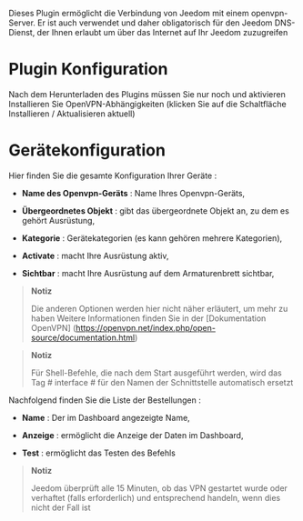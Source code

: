 Dieses Plugin ermöglicht die Verbindung von Jeedom mit einem openvpn-Server. Er ist auch
verwendet und daher obligatorisch für den Jeedom DNS-Dienst, der Ihnen erlaubt
um über das Internet auf Ihr Jeedom zuzugreifen

Plugin Konfiguration 
=======================

Nach dem Herunterladen des Plugins müssen Sie nur noch und aktivieren
Installieren Sie OpenVPN-Abhängigkeiten (klicken Sie auf die Schaltfläche Installieren / Aktualisieren
aktuell)

Gerätekonfiguration 
=============================

Hier finden Sie die gesamte Konfiguration Ihrer Geräte :

-   **Name des Openvpn-Geräts** : Name Ihres Openvpn-Geräts,

-   **Übergeordnetes Objekt** : gibt das übergeordnete Objekt an, zu dem es gehört
    Ausrüstung,

-   **Kategorie** : Gerätekategorien (es kann gehören
    mehrere Kategorien),

-   **Activate** : macht Ihre Ausrüstung aktiv,

-   **Sichtbar** : macht Ihre Ausrüstung auf dem Armaturenbrett sichtbar,

> **Notiz**
>
> Die anderen Optionen werden hier nicht näher erläutert, um mehr zu haben
> Weitere Informationen finden Sie in der [Dokumentation
> OpenVPN] (https://openvpn.net/index.php/open-source/documentation.html)

> **Notiz**
>
> Für Shell-Befehle, die nach dem Start ausgeführt werden, wird das Tag # interface # für den Namen der Schnittstelle automatisch ersetzt

Nachfolgend finden Sie die Liste der Bestellungen :

-   **Name** : Der im Dashboard angezeigte Name,

-   **Anzeige** : ermöglicht die Anzeige der Daten im Dashboard,

-   **Test** : ermöglicht das Testen des Befehls

> **Notiz**
>
> Jeedom überprüft alle 15 Minuten, ob das VPN gestartet wurde oder
> verhaftet (falls erforderlich) und entsprechend handeln, wenn dies nicht der Fall ist
